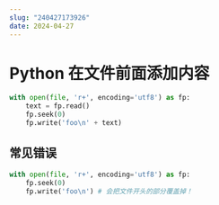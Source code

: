 ```yaml
---
slug: "240427173926"
date: 2024-04-27
---
```


# Python 在文件前面添加内容


``` python
with open(file, 'r+', encoding='utf8') as fp:
    text = fp.read()
    fp.seek(0)
    fp.write('foo\n' + text)
```

## 常见错误

``` python
with open(file, 'r+', encoding='utf8') as fp:
    fp.seek(0)
    fp.write('foo\n') # 会把文件开头的部分覆盖掉！
```

